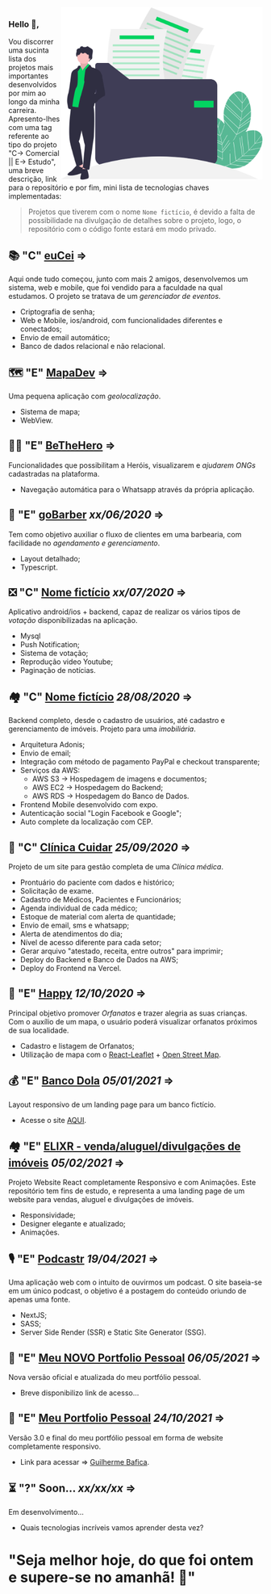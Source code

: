 <img align="right" src="https://github.com/guibafica/myProjects/blob/master/images/illustration2.svg" width="400"/>

### Hello 👋, 

Vou discorrer uma sucinta lista dos projetos mais importantes desenvolvidos por mim ao longo da minha carreira. Apresento-lhes com uma tag referente ao tipo do projeto "C-> Comercial || E-> Estudo", uma breve descrição, link para o repositório e por fim, mini lista de tecnologias chaves implementadas:

> Projetos que tiverem com o nome `Nome fictício`, é devido a falta de possibilidade na divulgação de detalhes sobre o projeto, logo, o repositório com o código fonte estará em modo privado.

## 📚 "C" [euCei](https://github.com/guibafica/EuCei_Backend_3.0) => 
Aqui onde tudo começou, junto com mais 2 amigos, desenvolvemos um sistema, web e mobile, que foi vendido para a faculdade na qual estudamos. O projeto se tratava de um *gerenciador de eventos*.
- Criptografia de senha; 
- Web e Mobile, ios/android, com funcionalidades diferentes e conectados; 
- Envio de email automático; 
- Banco de dados relacional e não relacional. 

## 🗺️ "E" [MapaDev](https://github.com/guibafica?tab=repositories&q=MapaDev&type=&language=) => 
Uma pequena aplicação com *geolocalização*.
- Sistema de mapa; 
- WebView. 

## 🦸‍♂️ "E" [BeTheHero](https://github.com/guibafica?tab=repositories&q=BeTheHero&type=&language=) => 
Funcionalidades que possibilitam a Heróis, visualizarem e *ajudarem ONGs* cadastradas na plataforma.
- Navegação automática para o Whatsapp através da própria aplicação. 

## 💈 "E" [goBarber](https://github.com/guibafica?tab=repositories&q=goBarber-2&type=&language=) _xx/06/2020_ => 
Tem como objetivo auxiliar o fluxo de clientes em uma barbearia, com facilidade no *agendamento e gerenciamento*.
- Layout detalhado; 
- Typescript. 

## ❎ "C" [Nome fictício](https://github.com/guibafica?tab=repositories&q=repositorioPrivado&type=&language=)  _xx/07/2020_ => 
Aplicativo android/ios + backend, capaz de realizar os vários tipos de *votação* disponibilizadas na aplicação.
- Mysql 
- Push Notification; 
- Sistema de votação;
- Reprodução video Youtube; 
- Paginação de notícias.

## 🏘️ "C" [Nome fictício](https://github.com/guibafica?tab=repositories&q=repositorioPrivado&type=&language=) _28/08/2020_ => 
Backend completo, desde o cadastro de usuários, até cadastro e gerenciamento de imóveis. Projeto para uma *imobiliária*.
- Arquitetura Adonis;
- Envio de email;
- Integração com método de pagamento PayPal e checkout transparente; 
- Serviços da AWS:
  - AWS S3 -> Hospedagem de imagens e documentos;
  - AWS EC2 -> Hospedagem do Backend;
  - AWS RDS -> Hospedagem do Banco de Dados.
- Frontend Mobile desenvolvido com expo.
- Autenticação social "Login Facebook e Google";
- Auto complete da localização com CEP.

## 🏥 "C" [Clínica Cuidar](https://github.com/guibafica?tab=repositories&q=repositorioPrivado&type=&language=) _25/09/2020_ => 
Projeto de um site para gestão completa de uma *Clínica médica*.
- Prontuário do paciente com dados e histórico;
- Solicitação de exame.
- Cadastro de Médicos, Pacientes e Funcionários; 
- Agenda individual de cada médico;
- Estoque de material com alerta de quantidade;
- Envio de email, sms e whatsapp;
- Alerta de atendimentos do dia;
- Nível de acesso diferente para cada setor;
- Gerar arquivo "atestado, receita, entre outros" para imprimir;
- Deploy do Backend e Banco de Dados na AWS;
- Deploy do Frontend na Vercel.

## 🧒 "E" [Happy](https://github.com/guibafica?tab=repositories&q=Happy&type=&language=) _12/10/2020_ => 
Principal objetivo promover *Orfanatos* e trazer alegria as suas crianças. Com o auxílio de um mapa, o usuário poderá visualizar orfanatos próximos de sua localidade.
- Cadastro e listagem de Orfanatos;
- Utilização de mapa com o [React-Leaflet](https://react-leaflet.js.org/) + [Open Street Map](https://www.openstreetmap.org/#map=5/-12.962/-40.957).

## 💰 "E" [Banco Dola](https://github.com/guibafica/dolla-banking_Frontend) _05/01/2021_ => 
Layout responsivo de um landing page para um banco fictício.
- Acesse o site [AQUI](https://banco-dolla.vercel.app/).


## 🏘️ "E" [ELIXR - venda/aluguel/divulgações de imóveis](https://github.com/guibafica/ELIXR_venda_de_imoveis) _05/02/2021_ => 
Projeto Website React completamente Responsivo e com Animações. Este repositório tem fins de estudo, e representa a uma landing page de um website para vendas, aluguel e divulgações de imóveis.
- Responsividade;
- Designer elegante e atualizado;
- Animações.

## 🎙️ "E" [Podcastr](https://github.com/guibafica/Podcastr_NLW5) _19/04/2021_ => 
Uma aplicação web com o intuito de ouvirmos um podcast. O site baseia-se em um único podcast, o objetivo é a postagem do conteúdo oriundo de apenas uma fonte.
- NextJS;
- SASS;
- Server Side Render (SSR) e Static Site Generator (SSG).

## 🧑 "E" [Meu NOVO Portfolio Pessoal](https://github.com/guibafica/New-Personal-Portfolio) _06/05/2021_ => 
Nova versão oficial e atualizada do meu portfólio pessoal.
- Breve disponibilizo link de acesso...

## 🧑 "E" [Meu Portfolio Pessoal](https://guilhermebafica.vercel.app/) _24/10/2021_ => 

Versão 3.0 e final do meu portfólio pessoal em forma de website completamente responsivo.
- Link para acessar => [Guilherme Bafica](https://guilhermebafica.vercel.app/).

## ⏳ "?" Soon... _xx/xx/xx_ => 
Em desenvolvimento...
- Quais tecnologias incríveis vamos aprender desta vez? 



# "Seja melhor hoje, do que foi ontem e supere-se no amanhã! 🚀"
